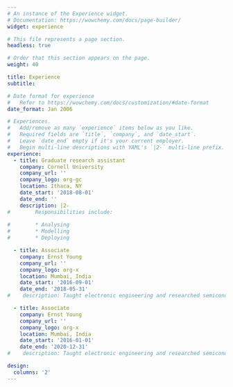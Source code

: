 ```yaml
---
# An instance of the Experience widget.
# Documentation: https://wowchemy.com/docs/page-builder/
widget: experience

# This file represents a page section.
headless: true

# Order that this section appears on the page.
weight: 40

title: Experience
subtitle:

# Date format for experience
#   Refer to https://wowchemy.com/docs/customization/#date-format
date_format: Jan 2006

# Experiences.
#   Add/remove as many `experience` items below as you like.
#   Required fields are `title`, `company`, and `date_start`.
#   Leave `date_end` empty if it's your current employer.
#   Begin multi-line descriptions with YAML's `|2-` multi-line prefix.
experience:
  - title: Graduate research assistant
    company: Cornell University
    company_url: ''
    company_logo: org-gc
    location: Ithaca, NY
    date_start: '2018-08-01'
    date_end: ''
    description: |2-
#        Responsibilities include:
        
#        * Analysing
#        * Modelling
#        * Deploying

  - title: Associate
    company: Ernst Young
    company_url: ''
    company_logo: org-x
    location: Mumbai, India
    date_start: '2016-09-01'
    date_end: '2018-05-31'
#    description: Taught electronic engineering and researched semiconductor physics.

  - title: Associate
    company: Ernst Young
    company_url: ''
    company_logo: org-x
    location: Mumbai, India
    date_start: '2016-01-01'
    date_end: '2020-12-31'
#    description: Taught electronic engineering and researched semiconductor physics.

design:
  columns: '2'
---
```

